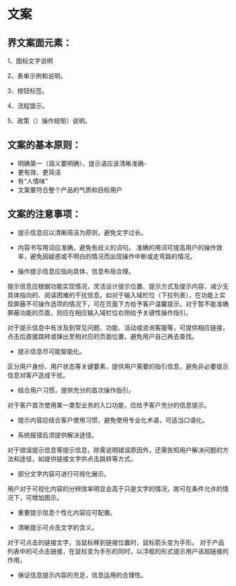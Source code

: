 # 文案

## 界文案面元素：

1、图标文字说明

2、表单示例和说明。

3、按钮标签。

4、流程提示。

5、政策（）操作规矩）说明。



## 文案的基本原则：


- 明确第一（涵义要明确）、提示语应该清晰准确-
- 更有效、更简洁
- 有“人情味”
- 文案要符合整个产品的气质和目标用户

## 文案的注意事项：

- 提示信息应以清晰简洁为原则，避免文字过长。

- 内容书写用词应准确，避免有歧义的词句。
准确的用词可提高用户的操作效率，避免因疑惑或不明白的情况而出现操作中断或走弯路的情况。

- 操作提示信息应指向具体，信息布局合理。

提示信息应根据功能实现情况，灵活设计提示位置、提示方式及提示内容，减少无具体指向的、阅读困难的干扰信息。如对于输入域栏位（下拉列表），在功能上实现屏蔽不可操作选项的情况下，可在页面下方给予客户温馨提示。对于暂不能准确屏蔽功能的页面，则应在相应输入域栏位右侧给予关键性操作指引。

对于提示信息中有涉及到常见问题、功能、活动或咨询客服等，可提供相应链接，点击后直接跳转或弹出至相对应的页面位置，避免用户自己再去查找。

- 提示信息尽可能智能化。

区分用户身份、用户状态等关键要素，提供用户需要的指引信息，避免非必要提示信息对客户造成干扰。

- 结合用户习惯，提供充分的首次操作指引。

对于客户首次使用某一类型业务的入口功能，应给予客户充分的信息提示。

- 提示内容应结合客户使用习惯，避免使用专业化术语，可适当口语化。

- 系统报错后须提供解决途径。

对于错误提示信息等提示信息，除需说明错误原因外，还需告知用户解决问题的方法和途径，如提供链接文字供点击跳转等方式。

- 部分文字内容可进行可视化展示。

用户对于可视化内容的分辨效率明显会高于只是文字的情况，故可在条件允许的情况下，可增加图示。

- 重要提示信息个性化内容应可配置。

- 清晰提示可点击文字的含义。

对于可点击的链接文字，当鼠标移到链接位置时，鼠标箭头变为手形。
对于产品列表中的可点击链接，在鼠标变为手形的同时，以浮框的形式提示用户该超链接的作用。

- 保证信息提示内容的充足，信息运用的合理性。
